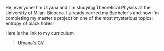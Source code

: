 He, everyone! I'm Ulyana and I'm studying Theoretical Physics at the University of Milan-Bicocca. I already earned my Bachelor's and now I'm completing my master's project on one of the most mysterious topics: entropy of black holes!

Here is the link to my curriculum
> [Ulyana's CV](cv.pdf)



